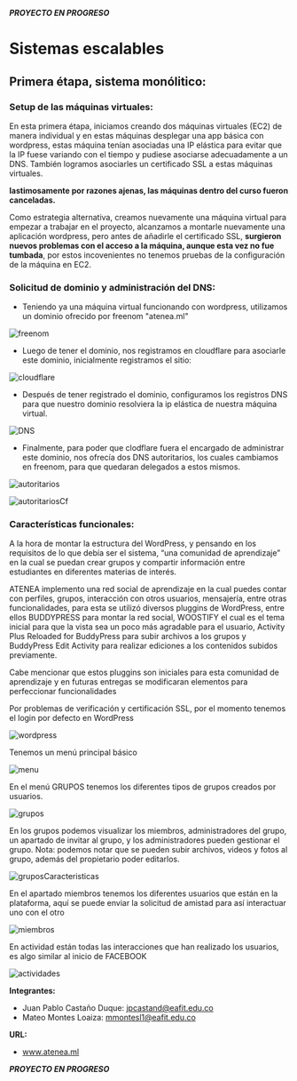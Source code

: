 ***PROYECTO EN PROGRESO***

# Sistemas escalables
## Primera étapa, sistema monólitico: 


### **Setup de las máquinas virtuales:**

En esta primera étapa, iniciamos creando dos máquinas virtuales (EC2) de manera individual y en estas máquinas desplegar una app básica con wordpress, estas máquina tenían asociadas una IP elástica para evitar que la IP fuese variando con el tiempo y pudiese asociarse adecuadamente a un DNS. También logramos asociarles un certificado SSL a estas máquinas virtuales.

**lastimosamente por razones ajenas, las máquinas dentro del curso fueron canceladas.**

Como estrategia alternativa, creamos nuevamente una máquina virtual para empezar a trabajar en el proyecto, alcanzamos a montarle nuevamente una aplicación wordpress, pero antes de añadirle el certificado SSL, **surgieron nuevos problemas con el acceso a la máquina, aunque esta vez no fue tumbada**, por estos incovenientes no tenemos pruebas de la configuración de la máquina en EC2.

### **Solicitud de dominio y administración del DNS:**

- Teniendo ya una máquina virtual funcionando con wordpress, utilizamos un dominio ofrecido por freenom "atenea.ml"

![freenom](images/img1.jpg)

- Luego de tener el dominio, nos registramos en cloudflare para asociarle este dominio, inicialmente registramos el sitio: 

![cloudflare](images/img2.jpg)

- Después de tener registrado el dominio, configuramos los registros DNS para que nuestro dominio resolviera la ip elástica de nuestra máquina virtual.

![DNS](images/img3.jpg)

- Finalmente, para poder que clodflare fuera el encargado de administrar este dominio, nos ofrecía dos DNS autoritarios, los cuales cambiamos en freenom, para que quedaran delegados a estos mismos. 

![autoritarios](images/img4.jpg)

![autoritariosCf](images/img5.jpg)


### **Características funcionales:**

A la hora de montar la estructura del WordPress, y pensando en los requisitos de lo que debía ser el sistema, “una comunidad de aprendizaje” en la cual se puedan crear grupos y compartir información entre estudiantes en diferentes materias de interés.

ATENEA implemento una red social de aprendizaje en la cual puedes contar con perfiles, grupos, interacción con otros usuarios, mensajería, entre otras funcionalidades, para esta se utilizó diversos pluggins de WordPress, entre ellos BUDDYPRESS para montar la red social, WOOSTIFY el cual es el tema inicial para que la vista sea un poco más agradable para el usuario, Activity Plus Reloaded for BuddyPress para subir archivos a los grupos y BuddyPress Edit Activity para realizar ediciones a los contenidos subidos previamente.  

Cabe mencionar que estos pluggins son iniciales para esta comunidad de aprendizaje y en futuras entregas se modificaran elementos para perfeccionar funcionalidades 

 

Por problemas de verificación y certificación SSL, por el momento tenemos el login por defecto en WordPress 

![wordpress](images/img6.jpg)

Tenemos un menú principal básico

![menu](images/img7.jpg)

En el menú GRUPOS tenemos los diferentes tipos de grupos creados por usuarios. 

![grupos](images/img8.jpg)

En los grupos podemos visualizar los miembros, administradores del grupo, un apartado de invitar al grupo, y los administradores pueden gestionar el grupo. 
Nota: podemos notar que se pueden subir archivos, videos y fotos al grupo, además del propietario poder editarlos. 

![gruposCaracteristicas](images/img9.jpg)

En el apartado miembros tenemos los diferentes usuarios que están en la plataforma, aquí se puede enviar la solicitud de amistad para así interactuar uno con el otro 

![miembros](images/img10.jpg)

En actividad están todas las interacciones que han realizado los usuarios, es algo similar al inicio de FACEBOOK 

![actividades](images/img11.jpg)

**Integrantes:**
- Juan Pablo Castaño Duque: jpcastand@eafit.edu.co
- Mateo Montes Loaiza: mmontesl1@eafit.edu.co

**URL:**
- www.atenea.ml

***PROYECTO EN PROGRESO***
